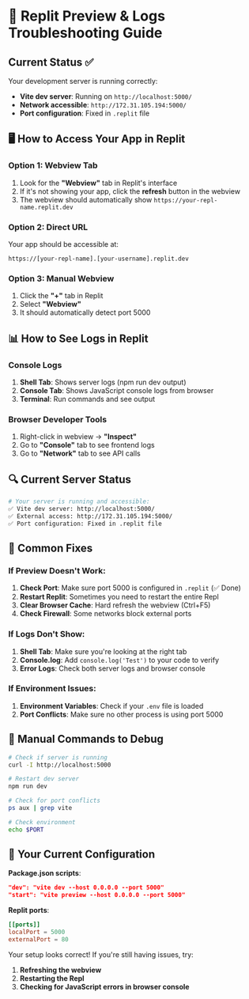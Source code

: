 # 🔧 Replit Preview & Logs Troubleshooting Guide

## Current Status ✅
Your development server is running correctly:
- **Vite dev server**: Running on `http://localhost:5000/`
- **Network accessible**: `http://172.31.105.194:5000/`
- **Port configuration**: Fixed in `.replit` file

## 🖥️ How to Access Your App in Replit

### Option 1: Webview Tab
1. Look for the **"Webview"** tab in Replit's interface
2. If it's not showing your app, click the **refresh** button in the webview
3. The webview should automatically show `https://your-repl-name.replit.dev`

### Option 2: Direct URL
Your app should be accessible at:
```
https://[your-repl-name].[your-username].replit.dev
```

### Option 3: Manual Webview
1. Click the **"+"** tab in Replit
2. Select **"Webview"**
3. It should automatically detect port 5000

## 📊 How to See Logs in Replit

### Console Logs
1. **Shell Tab**: Shows server logs (npm run dev output)
2. **Console Tab**: Shows JavaScript console logs from browser
3. **Terminal**: Run commands and see output

### Browser Developer Tools
1. Right-click in webview → **"Inspect"**
2. Go to **"Console"** tab to see frontend logs
3. Go to **"Network"** tab to see API calls

## 🔍 Current Server Status

```bash
# Your server is running and accessible:
✅ Vite dev server: http://localhost:5000/
✅ External access: http://172.31.105.194:5000/
✅ Port configuration: Fixed in .replit file
```

## 🚨 Common Fixes

### If Preview Doesn't Work:
1. **Check Port**: Make sure port 5000 is configured in `.replit` (✅ Done)
2. **Restart Replit**: Sometimes you need to restart the entire Repl
3. **Clear Browser Cache**: Hard refresh the webview (Ctrl+F5)
4. **Check Firewall**: Some networks block external ports

### If Logs Don't Show:
1. **Shell Tab**: Make sure you're looking at the right tab
2. **Console.log**: Add `console.log('Test')` to your code to verify
3. **Error Logs**: Check both server logs and browser console

### If Environment Issues:
1. **Environment Variables**: Check if your `.env` file is loaded
2. **Port Conflicts**: Make sure no other process is using port 5000

## 🔧 Manual Commands to Debug

```bash
# Check if server is running
curl -I http://localhost:5000

# Restart dev server
npm run dev

# Check for port conflicts
ps aux | grep vite

# Check environment
echo $PORT
```

## 📝 Your Current Configuration

**Package.json scripts**:
```json
"dev": "vite dev --host 0.0.0.0 --port 5000"
"start": "vite preview --host 0.0.0.0 --port 5000"
```

**Replit ports**:
```toml
[[ports]]
localPort = 5000
externalPort = 80
```

Your setup looks correct! If you're still having issues, try:
1. **Refreshing the webview**
2. **Restarting the Repl**  
3. **Checking for JavaScript errors in browser console**